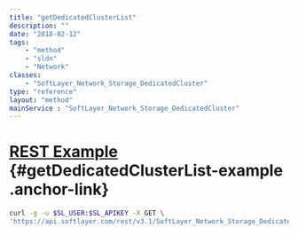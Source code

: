 ```yaml
---
title: "getDedicatedClusterList"
description: ""
date: "2018-02-12"
tags:
    - "method"
    - "sldn"
    - "Network"
classes:
    - "SoftLayer_Network_Storage_DedicatedCluster"
type: "reference"
layout: "method"
mainService : "SoftLayer_Network_Storage_DedicatedCluster"
---
```


# [REST Example](#getDedicatedClusterList-example) <a href="/article/rest/"><i class="fas fa-question"></i></a> {#getDedicatedClusterList-example .anchor-link} 
```bash
curl -g -u $SL_USER:$SL_APIKEY -X GET \
'https://api.softlayer.com/rest/v3.1/SoftLayer_Network_Storage_DedicatedCluster/getDedicatedClusterList'
```
